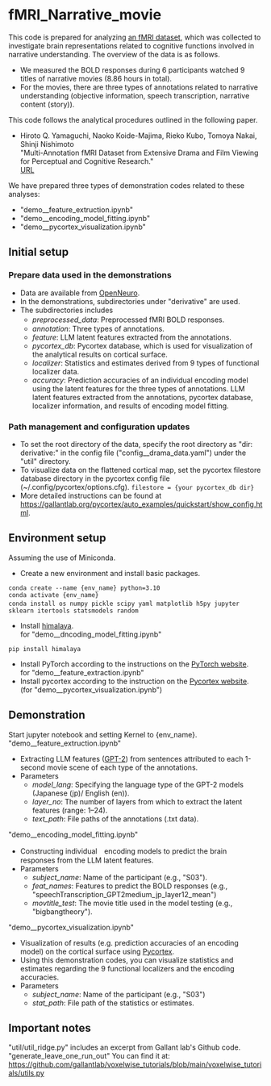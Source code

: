 # fMRI_Narrative_movie
This code is prepared for analyzing [an fMRI dataset](https://openneuro.org/datasets/ds005531), which was collected to investigate brain representations related to cognitive functions involved in narrative understanding. The overview of the data is as follows.<br>
- We measured the BOLD responses during 6 participants watched 9 titles of narrative movies (8.86 hours in total).
- For the movies, there are three types of annotations related to narrative understanding (objective information, speech transcription, narrative content (story)).

This code follows the analytical procedures outlined in the following paper.
- Hiroto Q. Yamaguchi, Naoko Koide-Majima, Rieko Kubo, Tomoya Nakai, Shinji Nishimoto<br>
  "Multi-Annotation fMRI Dataset from Extensive Drama and Film Viewing for Perceptual and Cognitive Research."<br>
  [URL](xxx)

We have prepared three types of demonstration codes related to these analyses:<br>
- "demo__feature_extruction.ipynb"
- "demo__encoding_model_fitting.ipynb"
- "demo__pycortex_visualization.ipynb"

## Initial setup
### Prepare data used in the demonstrations
- Data are available from [OpenNeuro](https://openneuro.org/datasets/ds005531).
- In the demonstrations, subdirectories under "derivative" are used.
- The subdirectories includes
  - *preprocessed_data*: Preprocessed fMRI BOLD responses.　
  - *annotation*: Three types of annotations.
  - *feature*: LLM latent features extracted from the annotations.
  - *pycortex_db*: Pycortex database, which is used for visualization of the analytical results on cortical surface.
  - *localizer*: Statistics and estimates derived from 9 types of functional localizer data.
  - *accuracy*: Prediction accuracies of an individual encoding model using the latent features for the three types of annotations.
  LLM latent features extracted from the annotations, pycortex database, localizer information, and results of encoding model fitting.
### Path management and configuration updates
- To set the root directory of the data, specify the root directory as "dir: derivative:" in the config file ("config__drama_data.yaml") under the "util" directory.
- To visualize data on the flattened cortical map, set the pycortex filestore database directory in the pycortex config file (~/.config/pycortex/options.cfg).
``filestore = {your pycortex_db dir}``
- More detailed instructions can be found at https://gallantlab.org/pycortex/auto_examples/quickstart/show_config.html.

## Environment setup
Assuming the use of Miniconda.
- Create a new environment and install basic packages.<br>
```
conda create --name {env_name} python=3.10
conda activate {env_name}
conda install os numpy pickle scipy yaml matplotlib h5py jupyter　sklearn itertools statsmodels random
```
- Install [himalaya](https://github.com/gallantlab/himalaya).<br>
for "demo__dncoding_model_fitting.ipynb"
```
pip install himalaya
```
- Install PyTorch according to the instructions on the [PyTorch website](https://pytorch.org/).<br>
for "demo__feature_extraction.ipynb"
- Install pycortex according to the instruction on the [Pycortex website](https://gallantlab.org/pycortex/install.html).<br> (for "demo__pycortex_visualization.ipynb")<br>

## Demonstration
Start jupyter notebook and setting Kernel to {env_name}.<br>
"demo__feature_extruction.ipynb"
- Extracting LLM features ([GPT-2](https://d4mucfpksywv.cloudfront.net/better-language-models/language_models_are_unsupervised_multitask_learners.pdf)) from sentences attributed to each 1-second movie scene of each type of the annotations.
- Parameters
  - *model_lang*: Specifying the language type of the GPT-2 models (Japanese (jp)/ English (en)).
  - *layer_no*: The number of layers from which to extract the latent features (range: 1–24).
  - *text_path*: File paths of the annotations (.txt data).

"demo__encoding_model_fitting.ipynb"
- Constructing individual　encoding models to predict the brain responses from the LLM latent features.
- Parameters
  - *subject_name*: Name of the participant (e.g., "S03").
  - *feat_names*: Features to predict the BOLD responses (e.g., "speechTranscription_GPT2medium_jp_layer12_mean")
  - *movtitle_test*: The movie title used in the model testing (e.g., "bigbangtheory").

"demo__pycortex_visualization.ipynb"
- Visualization of results (e.g. prediction accuracies of an encoding model) on the cortical surface using [Pycortex](https://gallantlab.org/pycortex/index.html).
- Using this demonstration codes, you can visualize statistics and estimates regarding the 9 functional localizers and the encoding accuracies.
- Parameters
  - *subject_name*: Name of the participant (e.g., "S03")
  - *stat_path*: File path of the statistics or estimates.

## Important notes
"util/util_ridge.py" includes an excerpt from Gallant lab's Github code.<br>
"generate_leave_one_run_out" You can find it at: <br>https://github.com/gallantlab/voxelwise_tutorials/blob/main/voxelwise_tutorials/utils.py

